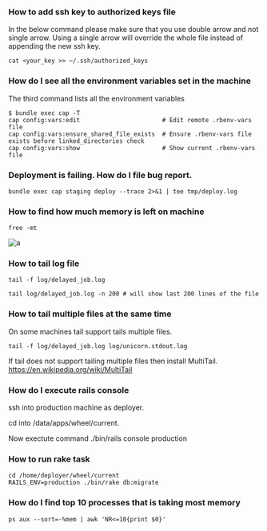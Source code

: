 ### How to add ssh key to authorized keys file

In the below command please make sure that you use double arrow
and not single arrow. Using a single arrow will override the whole
file instead of appending the new ssh key.

```
cat <your_key >> ~/.ssh/authorized_keys
```

### How do I see all the environment variables set in the machine

The third command lists all the environment variables

```
$ bundle exec cap -T
cap config:vars:edit                       # Edit remote .rbenv-vars file
cap config:vars:ensure_shared_file_exists  # Ensure .rbenv-vars file exists before linked_directories check
cap config:vars:show                       # Show current .rbenv-vars file
```

### Deployment is failing. How do I file bug report.

```
bundle exec cap staging deploy --trace 2>&1 | tee tmp/deploy.log
```

### How to find how much memory is left on machine

```
free -mt
```

![a](https://cloud.githubusercontent.com/assets/6399/11230754/79e8cfda-8d6f-11e5-8eee-a074be53bddc.png)


### How to tail log file

```
tail -f log/delayed_job.log

tail log/delayed_job.log -n 200 # will show last 200 lines of the file
```


### How to tail multiple files at the same time

On some machines tail support tails multiple files.

```
tail -f log/delayed_job.log log/unicorn.stdout.log
```

If tail does not support tailing multiple files then install MultiTail. https://en.wikipedia.org/wiki/MultiTail

### How do I execute rails console

ssh into production machine as deployer.

cd into /data/apps/wheel/current.

Now exectute command ./bin/rails console production

### How to run rake task

```
cd /home/deployer/wheel/current
RAILS_ENV=production ./bin/rake db:migrate
```

### How do I find top 10 processes that is taking most memory

```
ps aux --sort=-%mem | awk 'NR<=10{print $0}'
```

